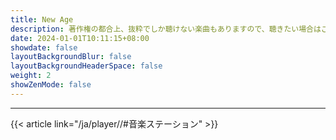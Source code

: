 ```yaml
---
title: New Age
description: 著作権の都合上、抜粋でしか聴けない楽曲もありますので、聴きたい場合はご自身で検索してください。
date: 2024-01-01T10:11:15+08:00
showdate: false
layoutBackgroundBlur: false
layoutBackgroundHeaderSpace: false
weight: 2
showZenMode: false
---
```

<link rel="stylesheet" href="https://cdn.jsdelivr.net/npm/aplayer/dist/APlayer.min.css">
<script src="https://cdn.jsdelivr.net/npm/aplayer/dist/APlayer.min.js"></script>
<script src="https://cdn.jsdelivr.net/npm/meting@2.0.1/dist/Meting.min.js"></script>
<script src="https://cdn.jsdelivr.net/npm/color-thief@2.2.5/js/color-thief.min.js"></script>
<span style="color:#111827">
<meting-js server="netease" type="playlist" id="9178337946" autoplay="true" listFolded="true"></meting-js>
</span><hr/>
{{< article link="/ja/player//#音楽ステーション" >}}